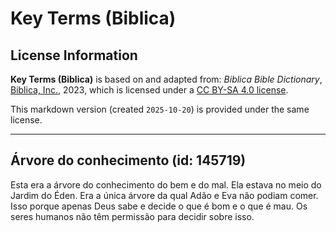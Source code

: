 # Key Terms (Biblica)

## License Information

**Key Terms (Biblica)** is based on and adapted from: _Biblica Bible Dictionary_, [Biblica, Inc.](https://www.biblica.com/), 2023, which is licensed under a [CC BY-SA 4.0 license](https://creativecommons.org/licenses/by-sa/4.0/legalcode.en).

This markdown version (created `2025-10-20`) is provided under the same license.



--------------------------------

## Árvore do conhecimento (id: 145719)

Esta era a árvore do conhecimento do bem e do mal. Ela estava no meio do Jardim do Éden. Era a única árvore da qual Adão e Eva não podiam comer. Isso porque apenas Deus sabe e decide o que é bom e o que é mau. Os seres humanos não têm permissão para decidir sobre isso.


